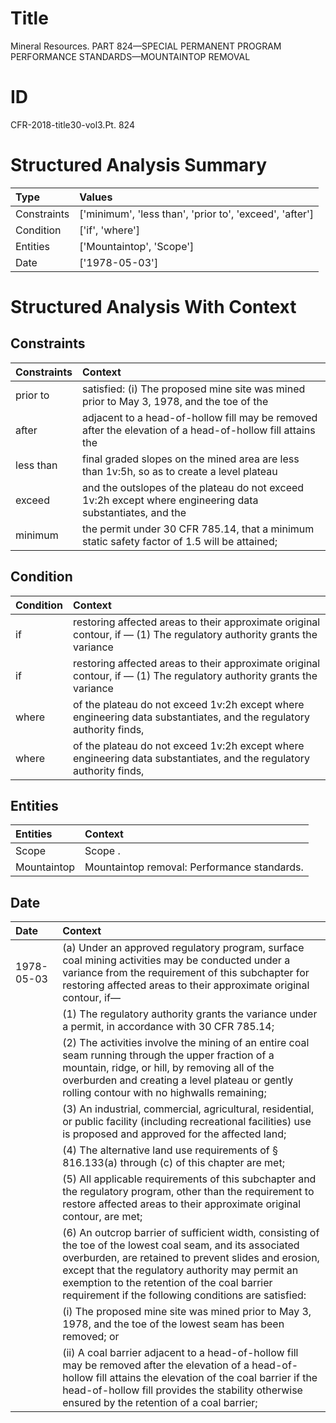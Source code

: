 # Title

 Mineral Resources. PART 824—SPECIAL PERMANENT PROGRAM PERFORMANCE STANDARDS—MOUNTAINTOP REMOVAL


# ID

 CFR-2018-title30-vol3.Pt. 824


# Structured Analysis Summary

| Type        | Values                                                  |
|:------------|:--------------------------------------------------------|
| Constraints | ['minimum', 'less than', 'prior to', 'exceed', 'after'] |
| Condition   | ['if', 'where']                                         |
| Entities    | ['Mountaintop', 'Scope']                                |
| Date        | ['1978-05-03']                                          |


# Structured Analysis With Context

 


## Constraints

| Constraints   | Context                                                                                                   |
|:--------------|:----------------------------------------------------------------------------------------------------------|
| prior to      | satisfied: (i) The proposed mine site was mined prior to May 3, 1978, and the toe of the                  |
| after         | adjacent to a head-of-hollow fill may be removed after the elevation of a head-of-hollow fill attains the |
| less than     | final graded slopes on the mined area are less than 1v:5h, so as to create a level plateau                |
| exceed        | and the outslopes of the plateau do not exceed 1v:2h except where engineering data substantiates, and the |
| minimum       | the permit under 30 CFR 785.14, that a minimum static safety factor of 1.5 will be attained;              |


## Condition

| Condition   | Context                                                                                                                     |
|:------------|:----------------------------------------------------------------------------------------------------------------------------|
| if          | restoring affected areas to their approximate original contour, if &#8212; (1) The regulatory authority grants the variance |
| if          | restoring affected areas to their approximate original contour, if &#8212; (1) The regulatory authority grants the variance |
| where       | of the plateau do not exceed 1v:2h except where engineering data substantiates, and the regulatory authority finds,         |
| where       | of the plateau do not exceed 1v:2h except where engineering data substantiates, and the regulatory authority finds,         |


## Entities

| Entities    | Context                                      |
|:------------|:---------------------------------------------|
| Scope       | Scope .                                      |
| Mountaintop | Mountaintop  removal: Performance standards. |


## Date

| Date       | Context                                                                                                                                                                                                                                                                                                                                    |
|:-----------|:-------------------------------------------------------------------------------------------------------------------------------------------------------------------------------------------------------------------------------------------------------------------------------------------------------------------------------------------|
| 1978-05-03 | (a) Under an approved regulatory program, surface coal mining activities may be conducted under a variance from the requirement of this subchapter for restoring affected areas to their approximate original contour, if&#8212;                                                                                                           |
|            |             (1) The regulatory authority grants the variance under a permit, in accordance with 30 CFR 785.14;                                                                                                                                                                                                                             |
|            |             (2) The activities involve the mining of an entire coal seam running through the upper fraction of a mountain, ridge, or hill, by removing all of the overburden and creating a level plateau or gently rolling contour with no highwalls remaining;                                                                           |
|            |             (3) An industrial, commercial, agricultural, residential, or public facility (including recreational facilities) use is proposed and approved for the affected land;                                                                                                                                                           |
|            |             (4) The alternative land use requirements of &#167;&#8201;816.133(a) through (c) of this chapter are met;                                                                                                                                                                                                                      |
|            |             (5) All applicable requirements of this subchapter and the regulatory program, other than the requirement to restore affected areas to their approximate original contour, are met;                                                                                                                                            |
|            |             (6) An outcrop barrier of sufficient width, consisting of the toe of the lowest coal seam, and its associated overburden, are retained to prevent slides and erosion, except that the regulatory authority may permit an exemption to the retention of the coal barrier requirement if the following conditions are satisfied: |
|            |             (i) The proposed mine site was mined prior to May 3, 1978, and the toe of the lowest seam has been removed; or                                                                                                                                                                                                                 |
|            |             (ii) A coal barrier adjacent to a head-of-hollow fill may be removed after the elevation of a head-of-hollow fill attains the elevation of the coal barrier if the head-of-hollow fill provides the stability otherwise ensured by the retention of a coal barrier;                                                            |


